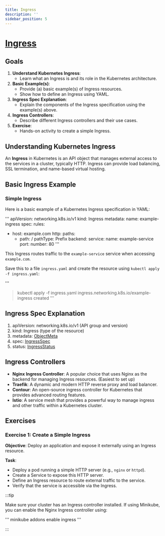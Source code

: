 ```yaml
---
title: Ingress
description: ''
sidebar_position: 5
---
```

# [Ingress](https://kubernetes.io/docs/concepts/services-networking/ingress/)

## Goals
1. **Understand Kubernetes Ingress**:
    - Learn what an Ingress is and its role in the Kubernetes architecture.
1. **Basic Example(s)**:
    - Provide (a) basic example(s) of Ingress resources.
    - Show how to define an Ingress using YAML.
1. **Ingress Spec Explanation**:
    - Explain the components of the Ingress specification using the example(s) above.
1. **Ingress Controllers**:
    - Describe different Ingress controllers and their use cases.
1. **Exercise**:
    - Hands-on activity to create a simple Ingress.

## Understanding Kubernetes Ingress

An **Ingress** in Kubernetes is an API object that manages external access to the services in a cluster, typically HTTP. Ingress can provide load balancing, SSL termination, and name-based virtual hosting.

## Basic Ingress Example

### Simple Ingress

Here is a basic example of a Kubernetes Ingress specification in YAML:

'''
apiVersion: networking.k8s.io/v1
kind: Ingress
metadata:
  name: example-ingress
spec:
  rules:
  - host: example.com
    http:
      paths:
      - path: /
        pathType: Prefix
        backend:
          service:
            name: example-service
            port:
              number: 80
'''

This Ingress routes traffic to the `example-service` service when accessing `example.com`.

Save this to a file `ingress.yaml` and create the resource using `kubectl apply -f ingress.yaml`:

'''
> kubectl apply -f ingress.yaml
ingress.networking.k8s.io/example-ingress created
'''

## Ingress Spec Explanation

1. apiVersion: networking.k8s.io/v1 (API group and version)
1. kind: Ingress (type of the resource)
1. metadata: [ObjectMeta](./object-meta.md)
1. spec: [IngressSpec](https://kubernetes.io/docs/reference/generated/kubernetes-api/v1.30/#ingressspec-v1-networking-k8s-io)
1. status: [IngressStatus](https://kubernetes.io/docs/reference/generated/kubernetes-api/v1.30/#ingressstatus-v1-networking-k8s-io)

## Ingress Controllers

- **Nginx Ingress Controller**: A popular choice that uses Nginx as the backend for managing Ingress resources. (Easiest to set up)
- **Traefik**: A dynamic and modern HTTP reverse proxy and load balancer.
- **Contour**: An open-source ingress controller for Kubernetes that provides advanced routing features.
- **Istio**: A service mesh that provides a powerful way to manage ingress and other traffic within a Kubernetes cluster.

## Exercises

### Exercise 1: Create a Simple Ingress

**Objective**: Deploy an application and expose it externally using an Ingress resource.

**Task**:
- Deploy a pod running a simple HTTP server (e.g., `nginx` or `httpd`).
- Create a Service to expose this HTTP server.
- Define an Ingress resource to route external traffic to the service.
- Verify that the service is accessible via the Ingress.

:::tip

Make sure your cluster has an Ingress controller installed. If using Minikube, you can enable the Nginx Ingress controller using:

'''
minikube addons enable ingress
'''

:::
